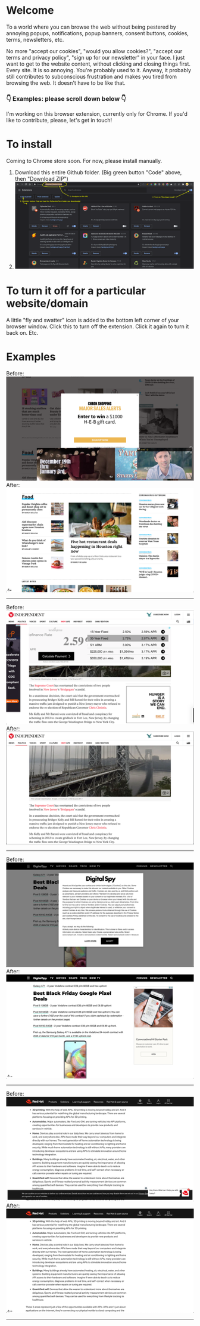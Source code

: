 # Welcome

To a world where you can browse the web without being pestered by annoying popups, notifications, popup banners, consent buttons, cookies, terms, newsletters, etc.

No more "accept our cookies", "would you allow cookies?", "accept our terms and privacy policy", "sign up for our newsletter" in your face. I just want to get to the website content, without clicking and closing things first. Every site. It is so annoying. You're probably used to it. Anyway, it probably still contributes to subconscious frustration and makes you tired from browsing the web. It doesn't have to be like that.

### 👇 Examples: please scroll down below 👇

I'm working on this browser extension, currently only for Chrome. If you'd like to contribute, please, let's get in touch!

# To install

Coming to Chrome store soon. For now, please install manually.

1. Download this entire Github folder. (Big green button "Code" above, then "Download ZIP")
2. ![install to chrome://extensions](examples/installation.png)


# To turn it off for a particular website/domain

A little "fly and swatter" icon is added to the bottom left corner of your browser window. Click this to turn off the extension. Click it again to turn it back on. Etc.


# Examples

Before:
![chron.com before](examples/chron-before.png)
After:
![chron.com after](examples/chron-after.png)

<hr />

Before:
![independent.com before](examples/independent-before.png)
After:
![independent.com after](examples/independent-after.png)

<hr />

Before:
![digitalspy.com before](examples/digitalspy-before.png)
After:
![digitalspy.com after](examples/digitalspy-after.png)

<hr />

Before:
![redhat.com before](examples/redhat-before.png)
After:
![redhat.com after](examples/redhat-after.png)

<hr />
